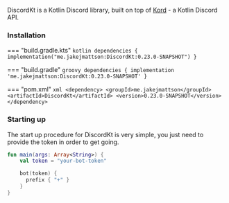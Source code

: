 DiscordKt is a Kotlin Discord library, built on top of [Kord](https://github.com/kordlib/kord) - a Kotlin Discord API.

### Installation

=== "build.gradle.kts"
    ```kotlin
    dependencies {
        implementation("me.jakejmattson:DiscordKt:0.23.0-SNAPSHOT")
    }
    ```

=== "build.gradle"
    ```groovy
    dependencies {
        implementation 'me.jakejmattson:DiscordKt:0.23.0-SNAPSHOT'
    }
    ```

=== "pom.xml"
    ```xml
    <dependency>
        <groupId>me.jakejmattson</groupId>
        <artifactId>DiscordKt</artifactId>
        <version>0.23.0-SNAPSHOT</version>
    </dependency>
    ```

### Starting up
The start up procedure for DiscordKt is very simple, you just need to provide the token in order to get going.

```kotlin
fun main(args: Array<String>) {
    val token = "your-bot-token"

    bot(token) {
      prefix { "+" }
    }
}
```
